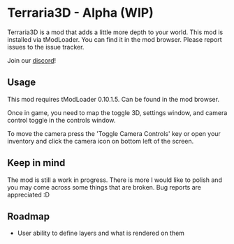 # Terraria3D - Alpha (WIP)
Terraria3D is a mod that adds a little more depth to your world. This mod is installed via tModLoader. You can find it in the mod browser. Please report issues to the issue tracker.

Join our [discord](https://discord.gg/3QdTHrV)!
## Usage
This mod requires tModLoader 0.10.1.5. Can be found in the mod browser.

Once in game, you need to map the toggle 3D, settings window, and camera control toggle in the controls window.

To move the camera press the 'Toggle Camera Controls' key or open your inventory and click the camera icon on bottom left of the screen.

## Keep in mind
The mod is still a work in progress. There is more I would like to polish and you may come across some things that are broken. Bug reports are appreciated :D

## Roadmap
- User ability to define layers and what is rendered on them
